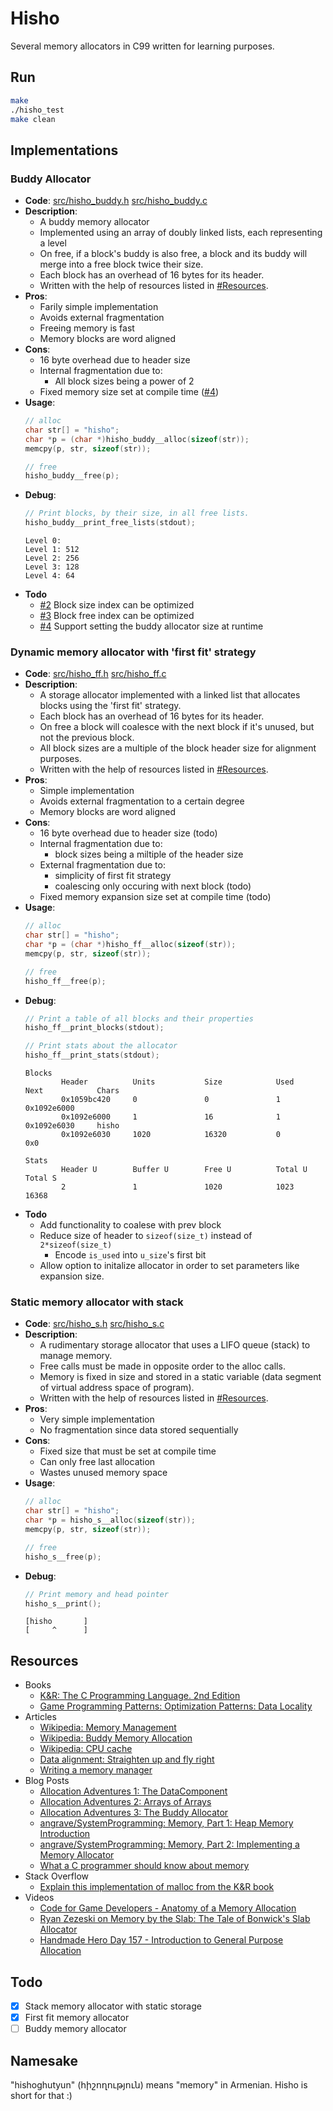 # Hisho

Several memory allocators in C99 written for learning purposes.

## Run

```bash
make
./hisho_test
make clean
```

## Implementations

### Buddy Allocator

- **Code**: [src/hisho_buddy.h](src/hisho_buddy.h) [src/hisho_buddy.c](src/hisho_buddy.h)
- **Description**:
  - A buddy memory allocator
  - Implemented using an array of doubly linked lists, each representing a level 
  - On free, if a block's buddy is also free, a block and its buddy will merge into a free block twice their size.
  - Each block has an overhead of 16 bytes for its header.
  - Written with the help of resources listed in [#Resources](#resources).
- **Pros**:
  - Farily simple implementation
  - Avoids external fragmentation
  - Freeing memory is fast
  - Memory blocks are word aligned
- **Cons**:
  - 16 byte overhead due to header size
  - Internal fragmentation due to:
    - All block sizes being a power of 2
  - Fixed memory size set at compile time ([#4](https://github.com/SourenP/hisho/issues/4))
- **Usage**:
    ```c
    // alloc
    char str[] = "hisho";
    char *p = (char *)hisho_buddy__alloc(sizeof(str));
    memcpy(p, str, sizeof(str));

    // free
    hisho_buddy__free(p);
    ```
- **Debug**:
    ```c
    // Print blocks, by their size, in all free lists.
    hisho_buddy__print_free_lists(stdout);
    ```
    ```
    Level 0:
    Level 1: 512
    Level 2: 256
    Level 3: 128
    Level 4: 64
    ```
- **Todo**
  - [#2](https://github.com/SourenP/hisho/issues/2) Block size index can be optimized
  - [#3](https://github.com/SourenP/hisho/issues/3) Block free index can be optimized
  - [#4](https://github.com/SourenP/hisho/issues/4) Support setting the buddy allocator size at runtime

### Dynamic memory allocator with 'first fit' strategy

- **Code**: [src/hisho_ff.h](src/hisho_ff.h) [src/hisho_ff.c](src/hisho_ff.c)
- **Description**:
  - A storage allocator implemented with a linked list that allocates blocks using the 'first fit' strategy.
  - Each block has an overhead of 16 bytes for its header.
  - On free a block will coalesce with the next block if it's unused, but not the previous block.
  - All block sizes are a multiple of the block header size for alignment purposes.
  - Written with the help of resources listed in [#Resources](#resources).
- **Pros**:
  - Simple implementation
  - Avoids external fragmentation to a certain degree
  - Memory blocks are word aligned
- **Cons**:
  - 16 byte overhead due to header size (todo)
  - Internal fragmentation due to:
    - block sizes being a miltiple of the header size
  - External fragmentation due to:
    - simplicity of first fit strategy
    - coalescing only occuring with next block (todo)
  - Fixed memory expansion size set at compile time (todo)
- **Usage**:
    ```c
    // alloc
    char str[] = "hisho";
    char *p = (char *)hisho_ff__alloc(sizeof(str));
    memcpy(p, str, sizeof(str));

    // free
    hisho_ff__free(p);
    ```
- **Debug**:
    ```c
    // Print a table of all blocks and their properties
    hisho_ff__print_blocks(stdout);

    // Print stats about the allocator
    hisho_ff__print_stats(stdout);
    ```
    ```
    Blocks
            Header          Units           Size            Used            Next            Chars
            0x1059bc420     0               0               1               0x1092e6000
            0x1092e6000     1               16              1               0x1092e6030     hisho
            0x1092e6030     1020            16320           0               0x0

    Stats
            Header U        Buffer U        Free U          Total U         Total S
            2               1               1020            1023            16368
    ```
- **Todo**
  - Add functionality to coalese with prev block
  - Reduce size of header to `sizeof(size_t)` instead of `2*sizeof(size_t)`
    - Encode `is_used` into `u_size`'s first bit
  - Allow option to initalize allocator in order to set parameters like expansion size.

### Static memory allocator with stack
- **Code**: [src/hisho_s.h](src/hisho_s.h) [src/hisho_s.c](src/hisho_s.c)
- **Description**:
  - A rudimentary storage allocator that uses a LIFO queue (stack) to manage memory.
  - Free calls must be made in opposite order to the alloc calls.
  - Memory is fixed in size and stored in a static variable (data segment of virtual address space of program).
  - Written with the help of resources listed in [#Resources](#resources).
- **Pros**:
  - Very simple implementation
  - No fragmentation since data stored sequentially
- **Cons**:
  - Fixed size that must be set at compile time
  - Can only free last allocation
  - Wastes unused memory space
- **Usage**:
    ```c
    // alloc
    char str[] = "hisho";
    char *p = hisho_s__alloc(sizeof(str));
    memcpy(p, str, sizeof(str));

    // free
    hisho_s__free(p);
    ```
- **Debug**:
    ```c
    // Print memory and head pointer
    hisho_s__print();
    ```
    ```
    [hisho       ]
    [     ^      ]
    ```

## Resources

- Books
  - [K&R: The C Programming Language. 2nd Edition](https://g.co/kgs/qax39B)
  - [Game Programming Patterns: Optimization Patterns: Data Locality](http://gameprogrammingpatterns.com/data-locality.html)
- Articles
  - [Wikipedia: Memory Management](https://en.wikipedia.org/wiki/Memory_management)
  - [Wikipedia: Buddy Memory Allocation](https://en.wikipedia.org/wiki/Buddy_memory_allocation)
  - [Wikipedia: CPU cache](https://en.wikipedia.org/wiki/CPU_cache)
  - [Data alignment: Straighten up and fly right](https://developer.ibm.com/technologies/systems/articles/pa-dalign/)
  - [Writing a memory manager](https://wiki.osdev.org/Writing_a_memory_manager)
- Blog Posts
  - [Allocation Adventures 1: The DataComponent](http://bitsquid.blogspot.com/2015/06/allocation-adventures-1-datacomponent.html)
  - [Allocation Adventures 2: Arrays of Arrays](http://bitsquid.blogspot.com/2015/06/allocation-adventures-2-arrays-of-arrays.html)
  - [Allocation Adventures 3: The Buddy Allocator](http://bitsquid.blogspot.com/2015/08/allocation-adventures-3-buddy-allocator.html)
  - [angrave/SystemProgramming: Memory, Part 1: Heap Memory Introduction](https://github.com/angrave/SystemProgramming/wiki/Memory,-Part-1:-Heap-Memory-Introduction)
  - [angrave/SystemProgramming: Memory, Part 2: Implementing a Memory Allocator](https://github.com/angrave/SystemProgramming/wiki/Memory%2C-Part-2%3A-Implementing-a-Memory-Allocator)
  - [What a C programmer should know about memory](https://marek.vavrusa.com/memory/)
- Stack Overflow
  - [Explain this implementation of malloc from the K&R book](https://stackoverflow.com/a/36512105/2019764)
- Videos
  - [Code for Game Developers - Anatomy of a Memory Allocation](https://www.youtube.com/watch?v=c0g3S_2QxWM)
  - [Ryan Zezeski on Memory by the Slab: The Tale of Bonwick's Slab Allocator](https://paperswelove.org/2015/video/ryan-zezeski-memory-by-the-slab/)
  - [Handmade Hero Day 157 - Introduction to General Purpose Allocation](https://www.youtube.com/watch?v=MvDUe2evkHg)

## Todo

- [X] Stack memory allocator with static storage
- [X] First fit memory allocator
- [ ] Buddy memory allocator

## Namesake

"hishoghutyun" (հիշողություն) means "memory" in Armenian. Hisho is short for that :)
